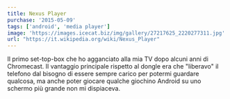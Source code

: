 ```yaml
---
title: Nexus Player
purchase: '2015-05-09'
tags: ['android', 'media player']
image: 'https://images.icecat.biz/img/gallery/27217625_2220277311.jpg'
url: "https://it.wikipedia.org/wiki/Nexus_Player"
---
```


Il primo set-top-box che ho agganciato alla mia TV dopo alcuni anni di Chromecast. Il vantaggio principale rispetto al dongle era che "liberavo" il telefono dal bisogno di essere sempre carico per potermi guardare qualcosa, ma anche poter giocare qualche giochino Android su uno schermo più grande non mi dispiaceva.